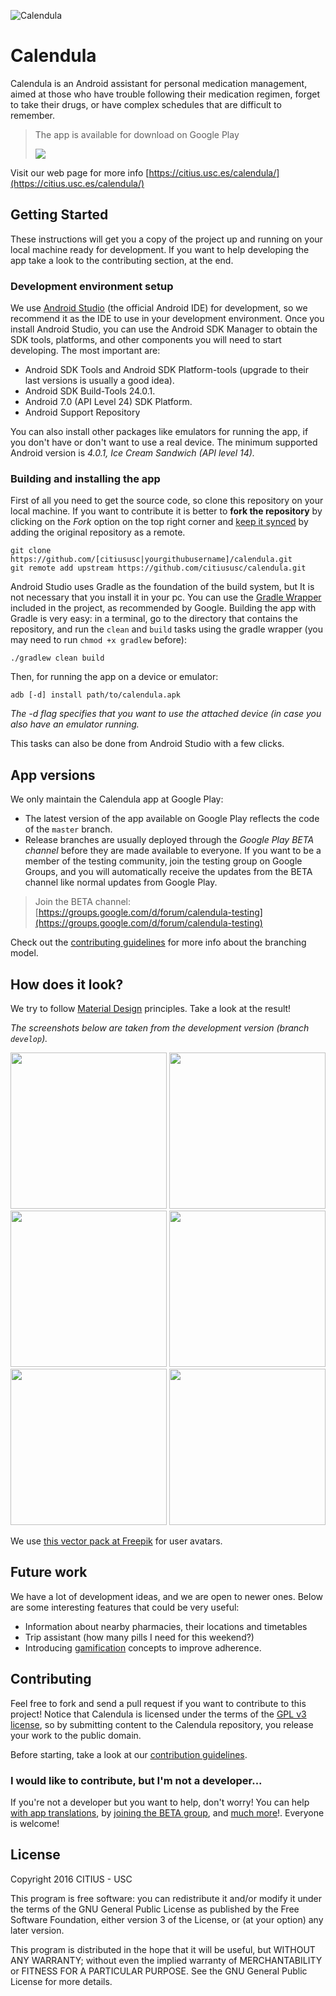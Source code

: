 ![Calendula](https://dl.dropboxusercontent.com/u/4213618/calendula/calendula_promo_google_play.png)
# Calendula

Calendula is an Android assistant for personal medication management, aimed at those who have trouble following their medication regimen, forget to take their drugs, or have complex schedules that are difficult to remember.

> The app is available for download on Google Play
>
>[![](https://play.google.com/intl/en_us/badges/images/badge_new.png)](https://play.google.com/store/apps/details?id=es.usc.citius.servando.calendula)
>

Visit our web page for more info  [https://citius.usc.es/calendula/](https://citius.usc.es/calendula/)

## Getting Started

These instructions will get you a copy of the project up and running on your local machine ready for development. If you want to help developing the app take a look to the contributing section, at the end.

### Development environment setup

We use [Android Studio](https://developer.android.com/studio/index.html) (the official Android IDE) for development, so we recommend it as the IDE to use in your development environment. Once you install Android Studio, you can use the Android SDK Manager to obtain the SDK tools, platforms, and other components you will need to start developing. The most important are:

 * Android SDK Tools and Android SDK Platform-tools (upgrade to their last versions is usually a good idea).
 * Android SDK Build-Tools 24.0.1.
 * Android 7.0 (API Level 24) SDK Platform.
 * Android Support Repository

You can also install other packages like emulators for running the app, if you don't have or don't want to use a real device. The minimum supported Android version is *4.0.1, Ice Cream Sandwich (API level 14).*

### Building and installing the app

First of all you need to get the source code, so clone this repository  on your local machine. If you want to contribute it is better to **fork the repository** by clicking on the *Fork* option on the top right corner and
 [keep it synced](https://help.github.com/articles/syncing-a-fork) by adding the original repository as a remote.

```
git clone https://github.com/[citiususc|yourgithubusername]/calendula.git
git remote add upstream https://github.com/citiususc/calendula.git
```

Android Studio uses Gradle as the foundation of the build system, but It is not necessary that you install it in your pc. You can use the [Gradle Wrapper](https://docs.gradle.org/current/userguide/gradle_wrapper.html) included in the project, as recommended by Google. Building the app with
Gradle is very easy: in a terminal, go to the directory that contains the repository, and run the `clean` and `build` tasks using the gradle wrapper (you may need to run `chmod +x gradlew` before):
```
./gradlew clean build
```

Then, for running the app on a device or emulator:
```
adb [-d] install path/to/calendula.apk
```
*The -d flag specifies that you want to use the attached device (in case you also have an emulator running.*

This tasks can also be done from Android Studio with a few clicks.

## App versions
We only maintain the Calendula app at Google Play:

 * The latest version of the app available on Google Play reflects the code of the `master` branch.
 * Release branches are usually deployed through the *Google Play BETA channel* before they are made available to everyone. If you want to be a member of the testing community, join the testing group on Google Groups, and you will automatically receive the updates from the BETA channel like normal updates from Google Play.

> Join the  BETA channel: [https://groups.google.com/d/forum/calendula-testing](https://groups.google.com/d/forum/calendula-testing)

Check out the [contributing guidelines](CONTRIBUTING.md) for more info about the branching model.

## How does it look? ##

We try to follow [Material Design](https://material.google.com/#) principles. Take a look at the result!
   
*The screenshots below are taken from the development version (branch `develop`).*

  <img src="https://dl.dropboxusercontent.com/u/4213618/calendula/multipat/home.png" width="250px" />
  <img src="https://dl.dropboxusercontent.com/u/4213618/calendula/multipat/agenda.png" width="250px" />
  <img src="https://dl.dropboxusercontent.com/u/4213618/calendula/multipat/schedules.png" width="250px" />
  <img src="https://dl.dropboxusercontent.com/u/4213618/calendula/multipat/aviso.png" width="250px" />
  <img src="https://dl.dropboxusercontent.com/u/4213618/calendula/multipat/navdrawer.png" width="250px" />
  <img src="https://dl.dropboxusercontent.com/u/4213618/calendula/multipat/profile.png" width="250px" />

We use <a href="http://www.freepik.com/free-vector/people-avatars_761436.htm">this vector pack at Freepik</a> for user avatars.

## Future work ##

We have a lot of development ideas, and we are open to newer ones. Below are some interesting features that could be very useful:

 * Information about nearby pharmacies, their locations and timetables
 * Trip assistant (how many pills I need for this weekend?)
 * Introducing [gamification](https://en.wikipedia.org/wiki/Gamification) concepts to improve adherence. 


## Contributing ##
Feel free to fork and send a pull request if you want to contribute to this project! Notice that Calendula is licensed under the terms of the [GPL v3 license](LICENSE.md), so by submitting content to the Calendula repository, you release your work to the public domain.

Before starting, take a look at our [contribution guidelines](CONTRIBUTING.md). 

### I would like to contribute, but I'm not a developer...
If you're not a developer but you want to help, don't worry! You can help [with app translations](CONTRIBUTING.md#help-with-app-translations), by [joining the BETA group](#app-versions), and [much more](CONTRIBUTING.md#i-would-like-to-contribute-but-im-not-a-developer)!. Everyone is welcome!

## License

Copyright 2016 CITIUS - USC

This program is free software: you can redistribute it and/or modify
it under the terms of the GNU General Public License as published by
the Free Software Foundation, either version 3 of the License, or
(at your option) any later version.

This program is distributed in the hope that it will be useful,
but WITHOUT ANY WARRANTY; without even the implied warranty of
MERCHANTABILITY or FITNESS FOR A PARTICULAR PURPOSE.  See the
GNU General Public License for more details.

